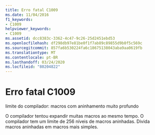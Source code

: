 ```yaml
---
title: Erro fatal C1009
ms.date: 11/04/2016
f1_keywords:
- C1009
helpviewer_keywords:
- C1009
ms.assetid: dcc8383c-3362-4c47-9c26-25d2451ebd53
ms.openlocfilehash: df298db97e81be0f1f7ab89c89855d9b0f5c569c
ms.sourcegitcommit: 857fa6b530224fa6c18675138043aba9aa0619fb
ms.translationtype: MT
ms.contentlocale: pt-BR
ms.lasthandoff: 03/24/2020
ms.locfileid: "80204822"
---
```

# <a name="fatal-error-c1009"></a>Erro fatal C1009

limite do compilador: macros com aninhamento muito profundo

O compilador tentou expandir muitas macros ao mesmo tempo. O compilador tem um limite de 256 níveis de macros aninhadas. Divida macros aninhadas em macros mais simples.
